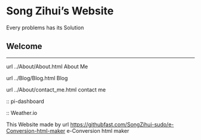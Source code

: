 # Song Zihui’s Website 

Every problems has its Solution

## Welcome
---

url ../About/About.html About Me 

url ../Blog/Blog.html Blog 

url ../About/contact_me.html contact me  

:: pi-dashboard

:: Weather.io

This Website made by url https://githubfast.com/SongZihui-sudo/e-Conversion-html-maker e-Conversion html maker     

